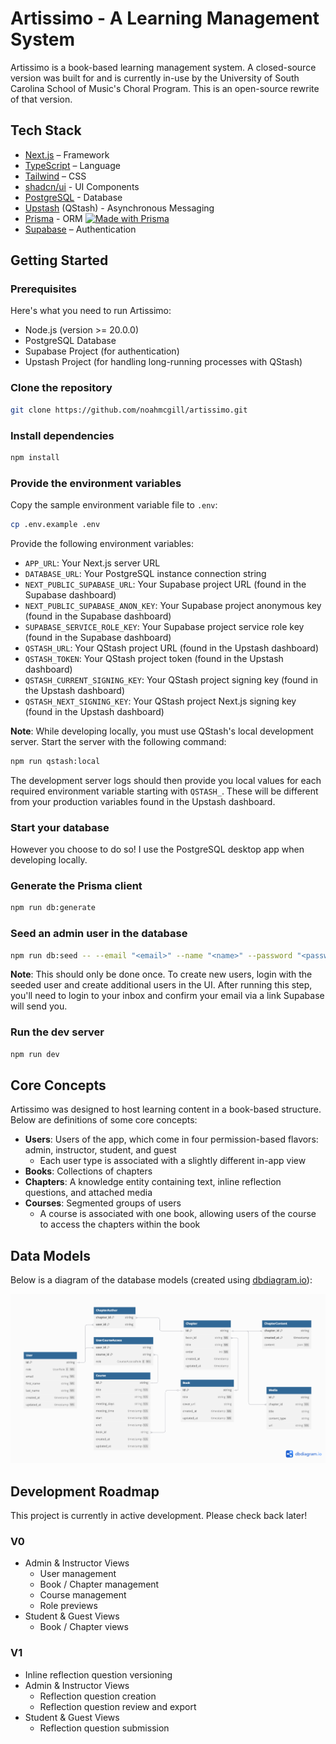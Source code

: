 # Artissimo - A Learning Management System

Artissimo is a book-based learning management system. A closed-source version was  built for and is currently in-use by the University of South Carolina School of Music's Choral Program. This is an open-source rewrite of that version.

## Tech Stack

- [Next.js](https://nextjs.org/) – Framework
- [TypeScript](https://www.typescriptlang.org/) – Language
- [Tailwind](https://tailwindcss.com/) – CSS
- [shadcn/ui](https://ui.shadcn.com) - UI Components
- [PostgreSQL](https://www.postgresql.org/) - Database
- [Upstash](https://upstash.com) (QStash) - Asynchronous Messaging
- [Prisma](https://prisma.io) - ORM [![Made with Prisma](https://made-with.prisma.io/dark.svg)](https://prisma.io)
- [Supabase](https://supabase.co/) – Authentication 

## Getting Started

### Prerequisites

Here's what you need to run Artissimo:

* Node.js (version >= 20.0.0)
* PostgreSQL Database
* Supabase Project (for authentication)
* Upstash Project (for handling long-running processes with QStash)

### Clone the repository

```bash
git clone https://github.com/noahmcgill/artissimo.git
```

### Install dependencies

```bash
npm install
```

### Provide the environment variables

Copy the sample environment variable file to `.env`:

```bash
cp .env.example .env
```

Provide the following environment variables:

* `APP_URL`: Your Next.js server URL
* `DATABASE_URL`: Your PostgreSQL instance connection string
* `NEXT_PUBLIC_SUPABASE_URL`: Your Supabase project URL (found in the Supabase dashboard)
* `NEXT_PUBLIC_SUPABASE_ANON_KEY`: Your Supabase project anonymous key (found in the Supabase dashboard)
* `SUPABASE_SERVICE_ROLE_KEY`: Your Supabase project service role key (found in the Supabase dashboard)
* `QSTASH_URL`: Your QStash project URL (found in the Upstash dashboard)
* `QSTASH_TOKEN`: Your QStash project token (found in the Upstash dashboard)
* `QSTASH_CURRENT_SIGNING_KEY`: Your QStash project signing key (found in the Upstash dashboard)
* `QSTASH_NEXT_SIGNING_KEY`: Your QStash project Next.js signing key (found in the Upstash dashboard)

**Note**: While developing locally, you must use QStash's local development server. Start the server with the following command:

```bash
npm run qstash:local
```

The development server logs should then provide you local values for each required environment variable starting with `QSTASH_`. These will be different from your production variables found in the Upstash dashboard.

### Start your database

However you choose to do so! I use the PostgreSQL desktop app when developing locally.

### Generate the Prisma client

```bash
npm run db:generate
```

### Seed an admin user in the database

```bash
npm run db:seed -- --email "<email>" --name "<name>" --password "<password>"
```

**Note**: This should only be done once. To create new users, login with the seeded user and create additional users in the UI. After running this step, you'll need to login to your inbox and confirm your email via a link Supabase will send you.

### Run the dev server

```bash
npm run dev
```

## Core Concepts

Artissimo was designed to host learning content in a book-based structure. Below are definitions of some core concepts:

* **Users**: Users of the app, which come in four permission-based flavors: admin, instructor, student, and guest
    * Each user type is associated with a slightly different in-app view
* **Books**: Collections of chapters
* **Chapters**: A knowledge entity containing text, inline reflection questions, and attached media
* **Courses**: Segmented groups of users
    * A course is associated with one book, allowing users of the course to access the chapters within the book

## Data Models

Below is a diagram of the database models (created using [dbdiagram.io](https://dbdiagram.io/)):

![Artissimo data models](./public/data-models.png "Artissimo Data Models")

## Development Roadmap

This project is currently in active development. Please check back later!

### V0
* Admin & Instructor Views
    * User management
    * Book / Chapter management
    * Course management
    * Role previews
* Student & Guest Views
    * Book / Chapter views

### V1
* Inline reflection question versioning
* Admin & Instructor Views
    * Reflection question creation
    * Reflection question review and export
* Student & Guest Views
    * Reflection question submission
